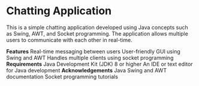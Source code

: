 # Chatting Application
This is a simple chatting application developed using Java concepts such as Swing, AWT, and Socket programming. The application allows multiple users to communicate with each other in real-time.

**Features**
Real-time messaging between users
User-friendly GUI using Swing and AWT
Handles multiple clients using socket programming
**Requirements**
Java Development Kit (JDK) 8 or higher
An IDE or text editor for Java development
**Acknowledgements**
Java Swing and AWT documentation
Socket programming tutorials
